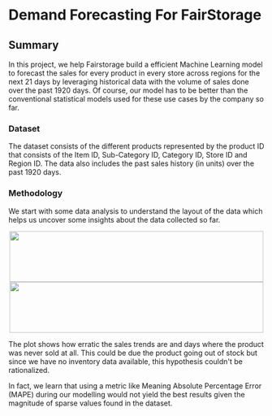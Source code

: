 # Demand Forecasting For FairStorage 

## Summary

In this project, we help Fairstorage build a efficient Machine Learning model to forecast the sales for every product in every store across regions for the next 21 days by leveraging historical data with the volume of sales done over the past 1920 days. Of course, our model has to be better than the conventional statistical models used for these use cases by the company so far. 


### Dataset 

The dataset consists of the different products represented by the product ID that consists of the Item ID, Sub-Category ID, Category ID, Store ID and Region ID. The data also includes the past sales history (in units) over the past 1920 days. 


### Methodology 

We start with some data analysis to understand the layout of the data which helps us uncover some insights about the data collected so far. 

<p align="center">
<img src = https://user-images.githubusercontent.com/42509638/204120919-f774fdaa-5ffd-447c-ae1a-379341084cd0.png width = 500 height= 100 >
<img src = https://user-images.githubusercontent.com/42509638/204120931-d3da8fdb-07b1-487a-a98a-a87958d0a667.png width = 500  height= 100>
</p>
The plot shows how erratic the sales trends are and days where the product was never sold at all. This could be due the product going out of stock but since we have no inventory data available, this hypothesis couldn't be rationalized.


In fact, we learn that using a metric like Meaning Absolute Percentage Error (MAPE) during our modelling would not yield the best results given the magnitude of sparse values found in the dataset. 

